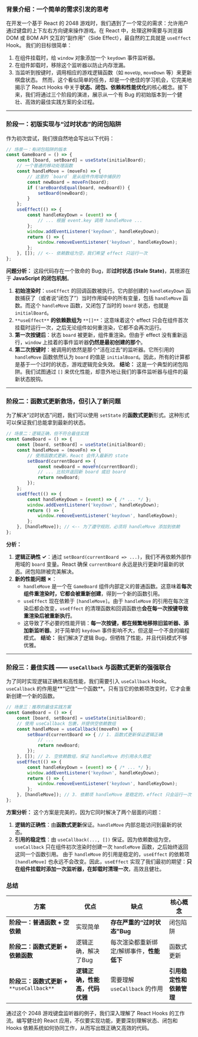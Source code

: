 ### 背景介绍：一个简单的需求引发的思考
在开发一个基于 React 的 2048 游戏时，我们遇到了一个常见的需求：允许用户通过键盘的上下左右方向键来操作游戏。在 React 中，处理这种需要与浏览器 DOM 或 BOM API 交互的“副作用”（Side Effect），最自然的工具就是 `useEffect` Hook。
我们的目标很简单：
1. 在组件挂载时，给 `window` 对象添加一个 `keydown` 事件监听器。
2. 在组件卸载时，移除这个监听器以防止内存泄漏。
3. 当监听到按键时，调用相应的游戏逻辑函数（如 `moveUp`, `moveDown` 等）来更新棋盘状态。
然而，这个看似简单的任务，却是一个绝佳的学习机会，它完美地揭示了 React Hooks 中关于**状态、闭包、依赖和性能优化**的核心概念。接下来，我们将通过三个阶段的演进，展示从一个有 Bug 的初始版本到一个健壮、高效的最佳实践方案的全过程。
---
### 阶段一：初版实现与“过时状态”的闭包陷阱
作为初次尝试，我们很自然地会写出以下代码：
```TypeScript
// 场景一：有闭包陷阱的版本
const GameBoard = () => {
    const [board, setBoard] = useState(initialBoard);
    // 一个普通的移动处理函数
    const handleMove = (moveFn) => {
        // 这里的 `board` 是从组件作用域中捕获的
        const newBoard = moveFn(board);
        if (!areBoardsEqual(board, newBoard)) {
            setBoard(newBoard);
        }
    };
    useEffect(() => {
        const handleKeyDown = (event) => {
            // ... 根据 event.key 调用 handleMove ...
        };
        window.addEventListener('keydown', handleKeyDown);
        return () => {
            window.removeEventListener('keydown', handleKeyDown);
        };
    }, []); // <-- 依赖数组为空，我们希望 effect 只运行一次
};
```
**问题分析：**
这段代码存在一个致命的 Bug，即**过时状态 (Stale State)**，其根源在于 **JavaScript 的闭包机制**。
1. **初始渲染时**：`useEffect` 的回调函数被执行。它内部创建的 `handleKeyDown` 函数捕获了（或者说“闭包了”）当时作用域中的所有变量，包括 `handleMove` 函数。而这个 `handleMove` 函数，又闭包了当时的 `board` 状态，也就是 `initialBoard`。
2. `**useEffect**` **的依赖数组为** `**[]**`：这意味着这个 effect 只会在组件首次挂载时运行一次，之后无论组件如何重渲染，它都不会再次运行。
3. **第一次按键后**：状态 `board` 被更新，组件重渲染。但由于 effect 没有重新运行，`window` 上挂着的事件监听器**仍然是最初创建的那个**。
4. **第二次按键时**：被调用的依然是那个“活在过去”的监听器。它所引用的 `handleMove` 函数依然认为 `board` 的值是 `initialBoard`。因此，所有的计算都是基于一个过时的状态，游戏逻辑完全失效。
**结论：** 这是一个典型的闭包陷阱。我们试图通过 `[]` 来优化性能，却意外地让我们的事件监听器与组件的最新状态脱钩。
---
### 阶段二：函数式更新救场，但引入了新问题
为了解决“过时状态”问题，我们可以使用 `setState` 的**函数式更新**形式。这种形式可以保证我们总能拿到最新的状态。
```TypeScript
// 场景二：逻辑正确，但不符合最佳实践
const GameBoard = () => {
    const [board, setBoard] = useState(initialBoard);
    const handleMove = (moveFn) => {
        // 使用函数式更新，React 会传入最新的 state
        setBoard(currentBoard => {
            const newBoard = moveFn(currentBoard);
            // ... 比较并返回新 board 或旧 board
            return newBoard;
        });
    };
    useEffect(() => {
        const handleKeyDown = (event) => { /* ... */ };
        window.addEventListener('keydown', handleKeyDown);
        return () => {
            window.removeEventListener('keydown', handleKeyDown);
        };
    }, [handleMove]); // <-- 为了遵守规则，必须将 handleMove 添加到依赖
};
```
**分析：**
1. **逻辑正确性 ✓**：通过 `setBoard(currentBoard => ...)`，我们不再依赖外部作用域的 `board` 变量。React 确保 `currentBoard` 永远是执行更新时最新的状态。闭包陷阱被完美解决。
2. **新的性能问题 ✗**：
    - `handleMove` 是一个在 `GameBoard` 组件内部定义的普通函数。这意味着**每次组件重渲染时，它都会被重新创建**，得到一个新的函数引用。
    - `useEffect` 现在依赖于 `[handleMove]`。由于 `handleMove` 的引用在每次渲染后都会改变，`useEffect` 的清理函数和回调函数也**会在每一次按键导致重渲染后被重新执行**。
    - 这导致了不必要的性能开销：**每一次按键，都在频繁地移除旧监听器、添加新监听器**。对于简单的 `keydown` 事件影响不大，但这是一个不良的编程模式。
**结论：** 我们解决了逻辑 Bug，但牺牲了性能，并且代码模式不够优雅。
---
### 阶段三：最佳实践 —— `useCallback` 与函数式更新的强强联合
为了同时实现逻辑正确性和高性能，我们需要引入 `useCallback` Hook。
`useCallback` 的作用是**“记住”一个函数**。只有当它的依赖项改变时，它才会重新创建一个新的函数。
```TypeScript
// 场景三：推荐的最佳实践方案
const GameBoard = () => {
    const [board, setBoard] = useState(initialBoard);
    // 使用 useCallback 包裹，并提供空依赖数组
    const handleMove = useCallback((moveFn) => {
        setBoard(currentBoard => { // 1. 函数式更新保证逻辑正确
            // ...
            return newBoard;
        });
    }, []); // 2. 空依赖数组，保证 handleMove 的引用永久稳定
    useEffect(() => {
        const handleKeyDown = (event) => { /* ... */ };
        window.addEventListener('keydown', handleKeyDown);
        return () => {
            window.removeEventListener('keydown', handleKeyDown);
        };
    }, [handleMove]); // 3. 依赖项 handleMove 是稳定的，effect 只会运行一次
};
```
**方案分析：**
这个方案是完美的，因为它同时解决了两个层面的问题：
1. **逻辑的正确性**：由**函数式更新**保证。`handleMove` 内部总能访问到最新的状态。
2. **引用的稳定性**：由 `useCallback(..., [])` 保证。因为依赖数组为空，`useCallback` 只在组件初次渲染时创建一次 `handleMove` 函数，之后始终返回这同一个函数引用。
由于 `handleMove` 的引用是稳定的，`useEffect` 的依赖项 `[handleMove]` 也永远不会改变。因此，`useEffect` 实现了我们最初的期望：**只在组件挂载时添加一次监听器，在卸载时清理一次**，高效且健壮。
### 总结
|方案|优点|缺点|核心概念|
|---|---|---|---|
|**阶段一：普通函数 + 空依赖**|实现简单|**存在严重的“过时状态”Bug**|闭包陷阱|
|**阶段二：函数式更新 + 依赖函数**|逻辑正确，解决了Bug|每次渲染都重新绑定/解绑事件，**性能低下**|函数式更新|
|**阶段三：函数式更新 +** `**useCallback**`|**逻辑正确，性能高，代码优雅**|需要理解 `useCallback` 的作用|**引用稳定性和依赖管理**|
通过这个 2048 游戏键盘监听器的例子，我们深入理解了 React Hooks 的工作流。编写健壮的 React 应用，不仅要实现功能，更要深刻理解状态、闭包和 Hooks 依赖系统如何协同工作，从而写出既正确又高效的代码。